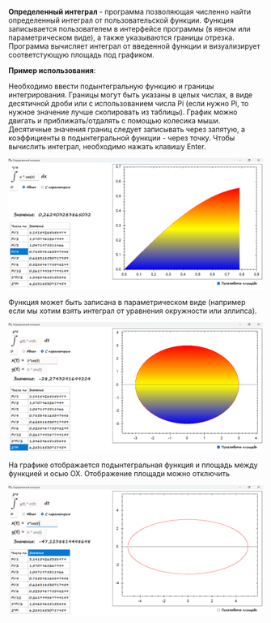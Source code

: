 **Определенный интеграл** - программа позволяющая численно найти определенный интеграл от пользовательской функции. Функция записывается пользователем в интерфейсе программы (в явном или параметрическом виде), а также указываются границы отрезка. Программа вычисляет интеграл от введенной функции и визуализирует соответстующую площадь под графиком. 

**Пример использования**:

Необходимо ввести подынтегральную функцию и границы интегрирования. Границы могут быть указаны в целых числах, в виде десятичной дроби или с использованием числа Pi (если нужно Pi, то нужное значение лучше скопировать из таблицы). График можно двигать и приближать/отдалять с помощью колесика мыши. Десятичные значения границ следует записывать через запятую, а коэффициенты в подынтегральной функции - через точку. Чтобы вычислить интеграл, необходимо нажать клавишу Enter. 

![1](../images/4/Screenshot_1.png)

Функция может быть записана в параметрическом виде (например если мы хотим взять интеграл от уравнения окружности или эллипса). 

![2](../images/4/Screenshot_2.png)

На графике отображается подынтегральная функция и площадь между функцией и осью OX. Отображение площади можно отключить

![3](../images/4/Screenshot_3.png)
